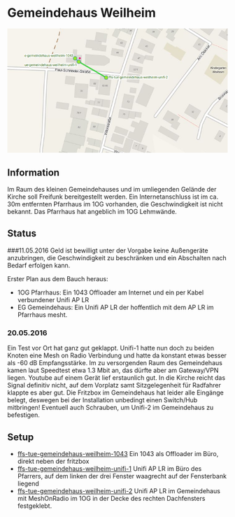 # Gemeindehaus Weilheim

![](gemeindehaus-weilheim.png)

## Information
Im Raum des kleinen Gemeindehauses und im umliegenden Gelände der Kirche soll Freifunk bereitgestellt werden. Ein Internetanschluss ist im ca. 30m entfernten Pfarrhaus im 1OG vorhanden, die Geschwindigkeit ist nicht bekannt. Das Pfarrhaus hat angeblich im 1OG Lehmwände.

## Status
###11.05.2016
Geld ist bewilligt unter der Vorgabe keine Außengeräte anzubringen, die Geschwindigkeit zu beschränken und ein Abschalten nach Bedarf erfolgen kann.

Erster Plan aus dem Bauch heraus:

* 1OG Pfarrhaus: Ein 1043 Offloader am Internet und ein per Kabel verbundener Unifi AP LR
* EG Gemeindehaus: Ein Unifi AP LR der hoffentlich mit dem AP LR im Pfarrhaus mesht.

### 20.05.2016
Ein Test vor Ort hat ganz gut geklappt. Unifi-1 hatte nun doch zu beiden Knoten eine Mesh on Radio Verbindung und hatte da konstant etwas besser als -60 dB Empfangsstärke. Im zu versorgenden Raum des Gemeindehaus kamen laut Speedtest etwa 1.3 Mbit an, das dürfte aber am Gateway/VPN liegen. Youtube auf einem Gerät lief erstaunlich gut. In die Kirche reicht das Signal definitiv nicht, auf dem Vorplatz samt Sitzgelegenheit für Radfahrer klappte es aber gut.
Die Fritzbox im Gemeindehaus hat leider alle Eingänge belegt, deswegen bei der Installation unbedingt einen Switch/Hub mitbringen! Eventuell auch Schrauben, um Unifi-2 im Gemeindehaus zu befestigen.

## Setup

* [ffs-tue-gemeindehaus-weilheim-1043](ffs-tue-gemeindehaus-weilheim-1043.sh) Ein 1043 als Offloader im Büro, direkt neben der fritzbox
* [ffs-tue-gemeindehaus-weilheim-unifi-1](ffs-tue-gemeindehaus-weilheim-unifi-1.sh) Unifi AP LR im Büro des Pfarrers, auf dem linken der drei Fenster waagrecht auf der Fensterbank liegend
* [ffs-tue-gemeindehaus-weilheim-unifi-2](ffs-tue-gemeindehaus-weilheim-unifi-2.sh) Unifi AP LR im Gemeindehaus mit MeshOnRadio im 1OG in der Decke des rechten Dachfensters festgeklebt.

